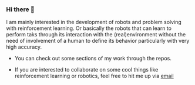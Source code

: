 ### Hi there 👋

<!--
**RUFFY-369/RUFFY-369** is a ✨ _special_ ✨ repository because its `README.md` (this file) appears on your GitHub profile.

Here are some ideas to get you started:

- 🔭 I’m currently working on ...
- 🌱 I’m currently learning ...
- 👯 I’m looking to collaborate on ...
- 🤔 I’m looking for help with ...
- 💬 Ask me about ...
- 📫 How to reach me: ...
- 😄 Pronouns: ...
- ⚡ Fun fact: ...
-->I am mainly interested in the development of robots and problem solving with reinforcement learning. Or basically the robots that can learn to perform taks through its interaction with the (real)environment without the need of involvement of a human to define its behavior particularly with very high accuracy.

* You can check out some sections of my work through the repos.

* If you are interested to collaborate on some cool things like reinforcement learning or robotics, feel free to hit me up via [email](prakarshkaushik369@gmail.com)
<!---![Github stats](https://github-readme-stats.vercel.app/api?username=RUFFY-369)-->
